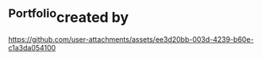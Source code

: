 
# <sup>Portfolio</sup>created by


https://github.com/user-attachments/assets/ee3d20bb-003d-4239-b60e-c1a3da054100


[GitHub action]: https://github.com/andresz1/size-limit-action
[Statoscope]:    https://github.com/statoscope/statoscope
[cult-img]:      http://cultofmartians.com/assets/badges/badge.svg
[cult]:          http://cultofmartians.com/tasks/size-limit-config.html
[customize time plugin]: https://github.com/ai/size-limit/packages/time#customize-network-speed
